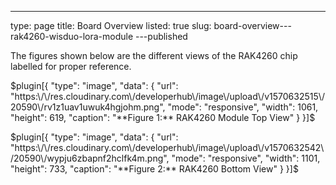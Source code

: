 ---
type: page
title: Board Overview
listed: true
slug: board-overview---rak4260-wisduo-lora-module
---published

The figures shown below are the different views of the RAK4260 chip labelled for proper reference.

$plugin[{
    "type": "image",
    "data": {
        "url": "https:\/\/res.cloudinary.com\/developerhub\/image\/upload\/v1570632515\/20590\/rv1z1uav1uwuk4hgjohm.png",
        "mode": "responsive",
        "width": 1061,
        "height": 619,
        "caption": "**Figure 1:** RAK4260 Module Top View"
    }
}]$

$plugin[{
    "type": "image",
    "data": {
        "url": "https:\/\/res.cloudinary.com\/developerhub\/image\/upload\/v1570632542\/20590\/wypju6zbapnf2hclfk4m.png",
        "mode": "responsive",
        "width": 1101,
        "height": 733,
        "caption": "**Figure 2:** RAK4260 Bottom View"
    }
}]$

